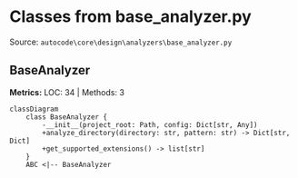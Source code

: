# Classes from base_analyzer.py

Source: `autocode\core\design\analyzers\base_analyzer.py`

## BaseAnalyzer

**Metrics:** LOC: 34 | Methods: 3

```mermaid
classDiagram
    class BaseAnalyzer {
        -__init__(project_root: Path, config: Dict[str, Any])
        +analyze_directory(directory: str, pattern: str) -> Dict[str, Dict]
        +get_supported_extensions() -> list[str]
    }
    ABC <|-- BaseAnalyzer

```

